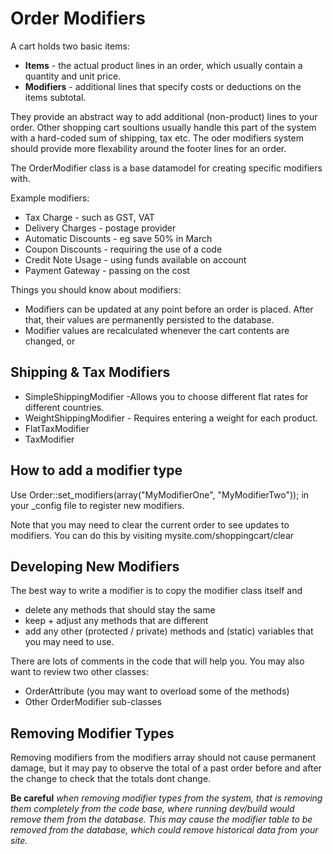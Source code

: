 # Order Modifiers

A cart holds two basic items: 

 * __Items__ - the actual product lines in an order, which usually contain a quantity and unit price.
 * __Modifiers__ - additional lines that specify costs or deductions on the items subtotal.

They provide an abstract way to add additional (non-product) lines to your order.
Other shopping cart soultions usually handle this part of the system with a hard-coded sum of shipping, tax etc.
The oder modifiers system should provide more flexability around the footer lines for an order.

The OrderModifier class is a base datamodel for creating specific modifiers with.

Example modifiers:

 * Tax Charge - such as GST, VAT
 * Delivery Charges - postage provider
 * Automatic Discounts - eg save 50% in March
 * Coupon Discounts - requiring the use of a code
 * Credit Note Usage - using funds available on account
 * Payment Gateway - passing on the cost
 
Things you should know about modifiers:

 * Modifiers can be updated at any point before an order is placed. After that, their values are permanently persisted to the database.
 * Modifier values are recalculated whenever the cart contents are changed, or 


## Shipping & Tax Modifiers

 * SimpleShippingModifier -Allows you to choose different flat rates for different countries.
 * WeightShippingModifier - Requires entering a weight for each product.
 * FlatTaxModifier
 * TaxModifier

## How to add a modifier type

Use Order::set_modifiers(array("MyModifierOne", "MyModifierTwo")); in your _config file to register new modifiers.

Note that you may need to clear the current order to see updates to modifiers. You can do this by visiting
mysite.com/shoppingcart/clear

## Developing New Modifiers

The best way to write a modifier is to copy the modifier class itself and 

  * delete any methods that should stay the same
  * keep + adjust any methods that are different
  * add any other (protected / private) methods and (static) variables that you may need to use. 

There are lots of comments in the code that will help you.  You may also want to review two other classes:

  * OrderAttribute (you may want to overload some of the methods)
  * Other OrderModifier sub-classes
  
## Removing Modifier Types

Removing modifiers from the modifiers array should not cause permanent damage, but it may pay to observe the total of a past 
order before and after the change to check that the totals dont change.

**Be careful** *when removing modifier types from the system, that is removing them completely from the code base, where running
dev/build would remove them from the database. This may cause the modifier table to be removed from the database, which could
remove historical data from your site.*